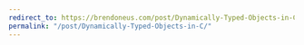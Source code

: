 ```yaml
---
redirect_to: https://brendoneus.com/post/Dynamically-Typed-Objects-in-C/
permalink: "/post/Dynamically-Typed-Objects-in-C/"
---
```

